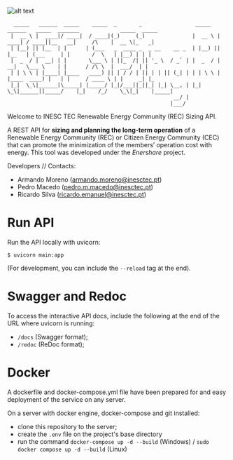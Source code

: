 ![alt text](figures/logo_Enershare.png)
```
  _____   ______  _____    _____  _       _                 _____   ______   _____  _______             _____  _____ 
 |  __ \ |  ____|/ ____|  / ____|(_)     (_)               |  __ \ |  ____| / ____||__   __|     /\    |  __ \|_   _|
 | |__) || |__  | |      | (___   _  ____ _  _ __    __ _  | |__) || |__   | (___     | |       /  \   | |__) | | |  
 |  _  / |  __| | |       \___ \ | ||_  /| || '_ \  / _` | |  _  / |  __|   \___ \    | |      / /\ \  |  ___/  | |  
 | | \ \ | |____| |____   ____) || | / / | || | | || (_| | | | \ \ | |____  ____) |   | |     / ____ \ | |     _| |_ 
 |_|  \_\|______|\_____| |_____/ |_|/___||_||_| |_| \__, | |_|  \_\|______||_____/    |_|    /_/    \_\|_|    |_____|
                                                     __/ |                                                           
                                                    |___/                                                            
```
Welcome to INESC TEC Renewable Energy Community (REC) Sizing API.

A REST API for **sizing and planning the long-term operation** of a Renewable Energy Community (REC) or
Citizen Energy Community (CEC) that can promote the minimization of the members’ operation cost with energy.
This tool was developed under the *Enershare* project.

Developers // Contacts:

* Armando Moreno (armando.moreno@inesctec.pt)
* Pedro Macedo (pedro.m.macedo@inesctec.pt)
* Ricardo Silva (ricardo.emanuel@inesctec.pt)


# Run API
Run the API locally with uvicorn:
```shell
$ uvicorn main:app 
```
(For development, you can include the ```--reload``` tag at the end).

# Swagger and Redoc
To access the interactive API docs, include the following at the end of the URL where uvicorn is running: 
- ```/docs``` (Swagger format);
- ```/redoc``` (ReDoc format);

# Docker
A dockerfile and docker-compose.yml file have been prepared for and 
easy deployment of the service on any server.

On a server with docker engine, docker-compose and git installed:

- clone this repository to the server;
- create the ```.env``` file on the project's base directory
- run the command ```docker-compose up -d --build``` (Windows) / 
```sudo docker compose up -d --build``` (Linux)